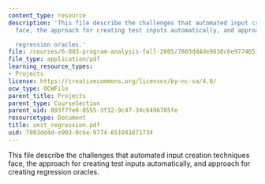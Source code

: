 ```yaml
---
content_type: resource
description: 'This file describe the challenges that automated input creation techniques
  face, the approach for creating test inputs automatically, and approach for creating

  regression oracles.'
file: /courses/6-883-program-analysis-fall-2005/7803dd4de9030c6e9774651041871734_unit_regression.pdf
file_type: application/pdf
learning_resource_types:
- Projects
license: https://creativecommons.org/licenses/by-nc-sa/4.0/
ocw_type: OCWFile
parent_title: Projects
parent_type: CourseSection
parent_uid: 093f7fe0-0555-3f32-9c47-34c6496785fe
resourcetype: Document
title: unit_regression.pdf
uid: 7803dd4d-e903-0c6e-9774-651041871734
---
```

This file describe the challenges that automated input creation techniques face, the approach for creating test inputs automatically, and approach for creating
regression oracles.